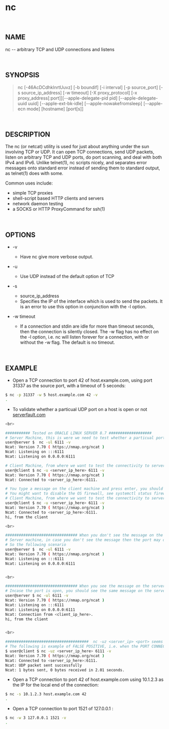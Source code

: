 # nc

<br>

## NAME

nc -- arbitrary TCP and UDP connections and listens

<br>

## SYNOPSIS

> nc [-46AcDCdhklnrtUuvz] [-b boundif] [-i interval] [-p source_port] [-s source_ip_address] [-w timeout] [-X proxy_protocol] [-x proxy_address[:port]][--apple-delegate-pid pid] [--apple-delegate-uuid uuid] [--apple-ext-bk-idle] [--apple-nowakefromsleep] [--apple-ecn mode] [hostname] [port[s]]

<br>

## DESCRIPTION

The nc (or netcat) utility is used for just about anything under the sun involving TCP or UDP.  It can open TCP connections, send UDP packets, listen on arbitrary TCP and UDP ports, do port scanning, and deal with both IPv4 and IPv6.  Unlike telnet(1), nc scripts nicely, and separates error messages onto standard error instead of sending them to standard output, as telnet(1) does with some.

Common uses include:

* simple TCP proxies
* shell-script based HTTP clients and servers
* network daemon testing
* a SOCKS or HTTP ProxyCommand for ssh(1)

<br>

## OPTIONS

* -v
  * Have nc give more verbose output.

* -u
  * Use UDP instead of the default option of TCP

* -s
  * source_ip_address
  * Specifies the IP of the interface which is used to send the packets.  It is an error to use this option in conjunction with the -l option.

* -w timeout
  * If a connection and stdin are idle for more than timeout seconds, then the connection is silently closed.  The -w flag has no effect on the -l option, i.e. nc will listen forever for a connection, with or without the -w flag.  The default is no timeout.

<br>

## EXAMPLE

* Open a TCP connection to port 42 of host.example.com, using port 31337 as the source port, with a
timeout of 5 seconds:

```bash
$ nc -p 31337 -w 5 host.example.com 42 -v
.
```

* To validate whether a particual UDP port on a host is open or not [serverfault.com](https://serverfault.com/questions/416205/testing-udp-port-connectivity)

```bash
<br>

########### Tested on ORACLE LINUX SERVER 8.7 ###################
# Server Machine, this is were we need to test whether a particual port is open or not, let's say 6111
user@server $  nc -ul 6111 -v
Ncat: Version 7.70 ( https://nmap.org/ncat )
Ncat: Listening on :::6111
Ncat: Listening on 0.0.0.0:6111

# Client Machine, from where we want to test the connectivity to server machine via UDP protocol
user@client $ nc -u <server_ip_here> 6111 -v
Ncat: Version 7.70 ( https://nmap.org/ncat )
Ncat: Connected to <server_ip_here>:6111.

# You type a message on the client machine and press enter, you should see the message on the server side
# You might want to disable the OS firewall, see systemctl status firewalld, also you might want to ensure the the UDP protocol is allowed by any security groups or network security groups coming in between
# Client Machine, from where we want to test the connectivity to server machine via UDP protocol
user@client $ nc -u <server_ip_here> 6111 -v
Ncat: Version 7.70 ( https://nmap.org/ncat )
Ncat: Connected to <server_ip_here>:6111.
hi, from the client

<br>

################################ When you don't see the message on the server side ######################################################
# Server machine, in case you don't see the message then the port may or maynot be open, we cannot be sure until we rule out security groups / network security groups are checked
# So the following scenario
user@server $  nc -ul 6111 -v
Ncat: Version 7.70 ( https://nmap.org/ncat )
Ncat: Listening on :::6111
Ncat: Listening on 0.0.0.0:6111


<br>

################################ When you see the message on the server side ######################################################
# Incase the port is open, you should see the same message on the server side, also a msg saying that there was a connection from <client_ip>
user@server $ nc -ul 6111 -v
Ncat: Version 7.70 ( https://nmap.org/ncat )
Ncat: Listening on :::6111
Ncat: Listening on 0.0.0.0:6111
Ncat: Connection from <client_ip_here>.
hi, from the client


<br>

#####################################  nc -uz <server_ip> <port> seems to give a FASLE positive, i.e. true even when the port is not open ######
# The following is example of FALSE POSITIVE, i.e. when the PORT CONNECTIVITY ISN"T ACTUALLY ALLOWED
$ user@client $ nc -uz <server_ip_here> 6111 -v
Ncat: Version 7.70 ( https://nmap.org/ncat )
Ncat: Connected to <server_ip_here>:6111.
Ncat: UDP packet sent successfully
Ncat: 1 bytes sent, 0 bytes received in 2.01 seconds.
```

* Open a TCP connection to port 42 of host.example.com using 10.1.2.3 as the IP for the local end of the connection:

```bash
$ nc -s 10.1.2.3 host.example.com 42 
.
```

* Open a TCP connection to port 1521 of 127.0.0.1 :

```bash
$ nc -w 3 127.0.0.1 1521 -v
.
```
